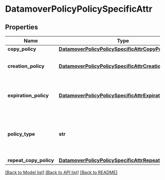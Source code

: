# DatamoverPolicyPolicySpecificAttr

## Properties
Name | Type | Description | Notes
------------ | ------------- | ------------- | -------------
**copy_policy** | [**DatamoverPolicyPolicySpecificAttrCopyPolicy**](DatamoverPolicyPolicySpecificAttrCopyPolicy.md) |  | [optional] 
**creation_policy** | [**DatamoverPolicyPolicySpecificAttrCreationPolicy**](DatamoverPolicyPolicySpecificAttrCreationPolicy.md) | Fields specific to dataset creation. | [optional] 
**expiration_policy** | [**DatamoverPolicyPolicySpecificAttrExpirationPolicy**](DatamoverPolicyPolicySpecificAttrExpirationPolicy.md) | Fields specific to dataset retention policy. | [optional] 
**policy_type** | **str** | The type of policy - Creation, Expiration, Copy, Repeat-Copy. | [optional] 
**repeat_copy_policy** | [**DatamoverPolicyPolicySpecificAttrRepeatCopyPolicy**](DatamoverPolicyPolicySpecificAttrRepeatCopyPolicy.md) |  | [optional] 

[[Back to Model list]](../README.md#documentation-for-models) [[Back to API list]](../README.md#documentation-for-api-endpoints) [[Back to README]](../README.md)


